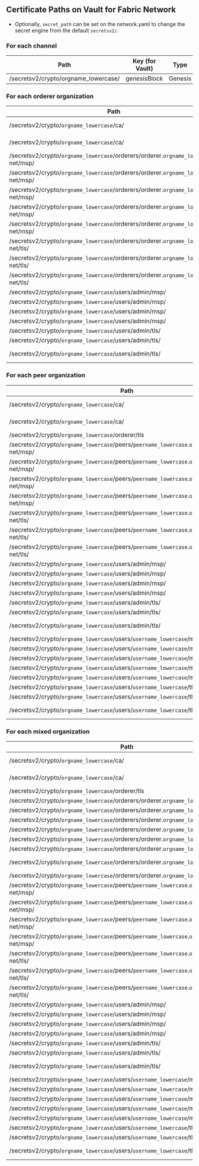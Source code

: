 [//]: # (##############################################################################################)
[//]: # (Copyright Accenture. All Rights Reserved.)
[//]: # (SPDX-License-Identifier: Apache-2.0)
[//]: # (##############################################################################################)

Certificate Paths on Vault for Fabric Network
---------------------------------------------

* Optionally, `secret_path` can be set on the network.yaml to change the secret engine from the default `secretsv2/`.

### For each channel

| Path                                                                       | Key (for Vault)                  | Type        |
|-----------------------------------------------------------------------------------------------------------|-------------------------------------|-------------|
| /secretsv2/crypto/orgname_lowercase/                                                                      | genesisBlock         | Genesis     |

### For each orderer organization

| Path                                                                       | Key (for Vault)                  | Type        |
|-----------------------------------------------------------------------------------------------------------|-------------------------------------|-------------|
| /secretsv2/crypto/`orgname_lowercase`/ca/                                           | ca.`orgname_lowercase`-net-cert.pem | Certificate |
| /secretsv2/crypto/`orgname_lowercase`/ca/                                           | `orgname_lowercase`-net-CA.key      | Private key |
| /secretsv2/crypto/`orgname_lowercase`/orderers/orderer.`orgname_lowercase`-net/msp/ | admincerts                          | Certificate |
| /secretsv2/crypto/`orgname_lowercase`/orderers/orderer.`orgname_lowercase`-net/msp/ | cacerts                             | Certificate |
| /secretsv2/crypto/`orgname_lowercase`/orderers/orderer.`orgname_lowercase`-net/msp/ | keystore                            | Certificate |
| /secretsv2/crypto/`orgname_lowercase`/orderers/orderer.`orgname_lowercase`-net/msp/ | signcerts                           | Certificate |
| /secretsv2/crypto/`orgname_lowercase`/orderers/orderer.`orgname_lowercase`-net/msp/ | tlscacerts                          | Certificate |
| /secretsv2/crypto/`orgname_lowercase`/orderers/orderer.`orgname_lowercase`-net/tls/ | ca.crt                              | Certificate |
| /secretsv2/crypto/`orgname_lowercase`/orderers/orderer.`orgname_lowercase`-net/tls/ | server.key                          | Private key |
| /secretsv2/crypto/`orgname_lowercase`/orderers/orderer.`orgname_lowercase`-net/tls/ | server.crt                          | Certificate |
| /secretsv2/crypto/`orgname_lowercase`/users/admin/msp/                                 | admincerts                          | Certificate |
| /secretsv2/crypto/`orgname_lowercase`/users/admin/msp/                                 | keystore                            | Certificate |
| /secretsv2/crypto/`orgname_lowercase`/users/admin/msp/                                 | signcerts                           | Certificate |
| /secretsv2/crypto/`orgname_lowercase`/users/admin/msp/                                 | tlscacerts                          | Certificate |
| /secretsv2/crypto/`orgname_lowercase`/users/admin/tls/                                 | ca.crt                              | Certificate |
| /secretsv2/crypto/`orgname_lowercase`/users/admin/tls/                                 | client.crt                          | Certificate |
| /secretsv2/crypto/`orgname_lowercase`/users/admin/tls/                                 | client.key                          | Private Key |


### For each peer organization

| Path                                                                           | Key (for Vault)                    | Type        |
|------------------------------------------------------------------------------------------------------------------|-------------------------------------|-------------|
| /secretsv2/crypto/`orgname_lowercase`/ca/                                                     | ca.`orgname_lowercase`-net-cert.pem | Certificate |
| /secretsv2/crypto/`orgname_lowercase`/ca/                                                     | `orgname_lowercase`-net-CA.key      | Private key |
| /secretsv2/crypto/`orgname_lowercase`/orderer/tls                                             | ca.crt                              | Certificate |
| /secretsv2/crypto/`orgname_lowercase`/peers/`peername_lowercase`.`orgname_lowercase`-net/msp/ | admincerts                          | Certificate |
| /secretsv2/crypto/`orgname_lowercase`/peers/`peername_lowercase`.`orgname_lowercase`-net/msp/ | keystore                            | Certificate |
| /secretsv2/crypto/`orgname_lowercase`/peers/`peername_lowercase`.`orgname_lowercase`-net/msp/ | signcerts                           | Certificate |
| /secretsv2/crypto/`orgname_lowercase`/peers/`peername_lowercase`.`orgname_lowercase`-net/msp/ | tlscacerts                          | Certificate |
| /secretsv2/crypto/`orgname_lowercase`/peers/`peername_lowercase`.`orgname_lowercase`-net/tls/ | ca.crt                              | Certificate |
| /secretsv2/crypto/`orgname_lowercase`/peers/`peername_lowercase`.`orgname_lowercase`-net/tls/ | server.key                          | Private key |
| /secretsv2/crypto/`orgname_lowercase`/peers/`peername_lowercase`.`orgname_lowercase`-net/tls/ | server.crt                          | Certificate |
| /secretsv2/crypto/`orgname_lowercase`/users/admin/msp/                                        | admincerts                          | Certificate |
| /secretsv2/crypto/`orgname_lowercase`/users/admin/msp/                                        | keystore                            | Certificate |
| /secretsv2/crypto/`orgname_lowercase`/users/admin/msp/                                        | signcerts                           | Certificate |
| /secretsv2/crypto/`orgname_lowercase`/users/admin/msp/                                        | tlscacerts                          | Certificate |
| /secretsv2/crypto/`orgname_lowercase`/users/admin/tls/                                        | ca.crt                              | Certificate |
| /secretsv2/crypto/`orgname_lowercase`/users/admin/tls/                                        | client.crt                          | Certificate |
| /secretsv2/crypto/`orgname_lowercase`/users/admin/tls/                                        | client.key                          | Private Key |
| /secretsv2/crypto/`orgname_lowercase`/users/`username_lowercase`/msp/                         | admincerts                          | Certificate |
| /secretsv2/crypto/`orgname_lowercase`/users/`username_lowercase`/msp/                         | cacerts                             | Certificate |
| /secretsv2/crypto/`orgname_lowercase`/users/`username_lowercase`/msp/                         | keystore                            | Certificate |
| /secretsv2/crypto/`orgname_lowercase`/users/`username_lowercase`/msp/                         | signcerts                           | Certificate |
| /secretsv2/crypto/`orgname_lowercase`/users/`username_lowercase`/msp/                         | tlscacerts                          | Certificate |
| /secretsv2/crypto/`orgname_lowercase`/users/`username_lowercase`/tls/                         | ca.crt                              | Certificate |
| /secretsv2/crypto/`orgname_lowercase`/users/`username_lowercase`/tls/                         | client.crt                          | Certificate |
| /secretsv2/crypto/`orgname_lowercase`/users/`username_lowercase`/tls/                         | client.key                          | Private Key |


### For each mixed organization

| Path                                                                           | Key (for Vault)                    | Type        |
|------------------------------------------------------------------------------------------------------------------|-------------------------------------|-------------|
| /secretsv2/crypto/`orgname_lowercase`/ca/                                                     | ca.`orgname_lowercase`-net-cert.pem | Certificate |
| /secretsv2/crypto/`orgname_lowercase`/ca/                                                     | `orgname_lowercase`-net-CA.key      | Private key |
| /secretsv2/crypto/`orgname_lowercase`/orderer/tls                                             | ca.crt                              | Certificate |
| /secretsv2/crypto/`orgname_lowercase`/orderers/orderer.`orgname_lowercase`-net/msp/ | admincerts                          | Certificate |
| /secretsv2/crypto/`orgname_lowercase`/orderers/orderer.`orgname_lowercase`-net/msp/ | cacerts                             | Certificate |
| /secretsv2/crypto/`orgname_lowercase`/orderers/orderer.`orgname_lowercase`-net/msp/ | keystore                            | Certificate |
| /secretsv2/crypto/`orgname_lowercase`/orderers/orderer.`orgname_lowercase`-net/msp/ | signcerts                           | Certificate |
| /secretsv2/crypto/`orgname_lowercase`/orderers/orderer.`orgname_lowercase`-net/msp/ | tlscacerts                          | Certificate |
| /secretsv2/crypto/`orgname_lowercase`/orderers/orderer.`orgname_lowercase`-net/tls/ | ca.crt                              | Certificate |
| /secretsv2/crypto/`orgname_lowercase`/orderers/orderer.`orgname_lowercase`-net/tls/ | server.key                          | Private key |
| /secretsv2/crypto/`orgname_lowercase`/orderers/orderer.`orgname_lowercase`-net/tls/ | server.crt                          | Certificate |
| /secretsv2/crypto/`orgname_lowercase`/peers/`peername_lowercase`.`orgname_lowercase`-net/msp/ | admincerts                          | Certificate |
| /secretsv2/crypto/`orgname_lowercase`/peers/`peername_lowercase`.`orgname_lowercase`-net/msp/ | keystore                            | Certificate |
| /secretsv2/crypto/`orgname_lowercase`/peers/`peername_lowercase`.`orgname_lowercase`-net/msp/ | signcerts                           | Certificate |
| /secretsv2/crypto/`orgname_lowercase`/peers/`peername_lowercase`.`orgname_lowercase`-net/msp/ | tlscacerts                          | Certificate |
| /secretsv2/crypto/`orgname_lowercase`/peers/`peername_lowercase`.`orgname_lowercase`-net/tls/ | ca.crt                              | Certificate |
| /secretsv2/crypto/`orgname_lowercase`/peers/`peername_lowercase`.`orgname_lowercase`-net/tls/ | server.key                          | Private key |
| /secretsv2/crypto/`orgname_lowercase`/peers/`peername_lowercase`.`orgname_lowercase`-net/tls/ | server.crt                          | Certificate |
| /secretsv2/crypto/`orgname_lowercase`/users/admin/msp/                                        | admincerts                          | Certificate |
| /secretsv2/crypto/`orgname_lowercase`/users/admin/msp/                                        | keystore                            | Certificate |
| /secretsv2/crypto/`orgname_lowercase`/users/admin/msp/                                        | signcerts                           | Certificate |
| /secretsv2/crypto/`orgname_lowercase`/users/admin/msp/                                        | tlscacerts                          | Certificate |
| /secretsv2/crypto/`orgname_lowercase`/users/admin/tls/                                        | ca.crt                              | Certificate |
| /secretsv2/crypto/`orgname_lowercase`/users/admin/tls/                                        | client.crt                          | Certificate |
| /secretsv2/crypto/`orgname_lowercase`/users/admin/tls/                                        | client.key                          | Private Key |
| /secretsv2/crypto/`orgname_lowercase`/users/`username_lowercase`/msp/                         | admincerts                          | Certificate |
| /secretsv2/crypto/`orgname_lowercase`/users/`username_lowercase`/msp/                         | cacerts                             | Certificate |
| /secretsv2/crypto/`orgname_lowercase`/users/`username_lowercase`/msp/                         | keystore                            | Certificate |
| /secretsv2/crypto/`orgname_lowercase`/users/`username_lowercase`/msp/                         | signcerts                           | Certificate |
| /secretsv2/crypto/`orgname_lowercase`/users/`username_lowercase`/msp/                         | tlscacerts                          | Certificate |
| /secretsv2/crypto/`orgname_lowercase`/users/`username_lowercase`/tls/                         | ca.crt                              | Certificate |
| /secretsv2/crypto/`orgname_lowercase`/users/`username_lowercase`/tls/                         | client.crt                          | Certificate |
| /secretsv2/crypto/`orgname_lowercase`/users/`username_lowercase`/tls/                         | client.key                          | Private Key |
